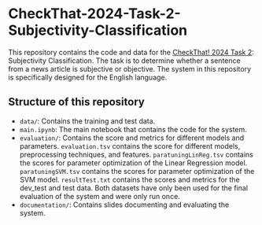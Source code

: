 # CheckThat-2024-Task-2-Subjectivity-Classification
This repository contains the code and data for the [CheckThat! 2024 Task 2](https://checkthat.gitlab.io/clef2024/task2/): Subjectivity Classification. The task is to determine whether a sentence from a news article is subjective or objective.
The system in this repository is specifically designed for the English language.

## Structure of this repository
- `data/`: Contains the training and test data.
- `main.ipynb`: The main notebook that contains the code for the system.
- `evaluation/`: Contains the score and metrics for different models and parameters. `evaluation.tsv` contains the score for different models, preprocessing techniques, and features. `paratuningLinReg.tsv` contains the scores for parameter optimization of the Linear Regression model. `paratuningSVM.tsv` contains the scores for parameter optimization of the SVM model. `resultTest.txt` contains the scores and metrics for the dev_test and test data. Both datasets have only been used for the final evaluation of the system and were only run once.
- `documentation/`: Contains slides documenting and evaluating the system.